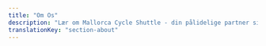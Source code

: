 ```yaml
---
title: "Om Os"
description: "Lær om Mallorca Cycle Shuttle - din pålidelige partner siden 2015 for cykeloplevelser, cykelredning og shuttletjenester på Mallorca."
translationKey: "section-about"
---
```

